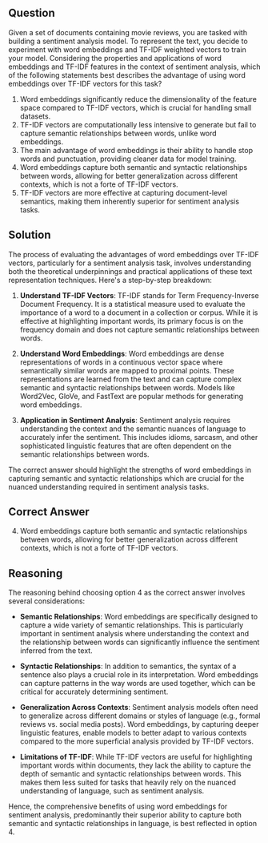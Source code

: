 ## Question
Given a set of documents containing movie reviews, you are tasked with building a sentiment analysis model. To represent the text, you decide to experiment with word embeddings and TF-IDF weighted vectors to train your model. Considering the properties and applications of word embeddings and TF-IDF features in the context of sentiment analysis, which of the following statements best describes the advantage of using word embeddings over TF-IDF vectors for this task?

1. Word embeddings significantly reduce the dimensionality of the feature space compared to TF-IDF vectors, which is crucial for handling small datasets.
2. TF-IDF vectors are computationally less intensive to generate but fail to capture semantic relationships between words, unlike word embeddings.
3. The main advantage of word embeddings is their ability to handle stop words and punctuation, providing cleaner data for model training.
4. Word embeddings capture both semantic and syntactic relationships between words, allowing for better generalization across different contexts, which is not a forte of TF-IDF vectors.
5. TF-IDF vectors are more effective at capturing document-level semantics, making them inherently superior for sentiment analysis tasks.

## Solution
The process of evaluating the advantages of word embeddings over TF-IDF vectors, particularly for a sentiment analysis task, involves understanding both the theoretical underpinnings and practical applications of these text representation techniques. Here's a step-by-step breakdown:

1. **Understand TF-IDF Vectors**: TF-IDF stands for Term Frequency-Inverse Document Frequency. It is a statistical measure used to evaluate the importance of a word to a document in a collection or corpus. While it is effective at highlighting important words, its primary focus is on the frequency domain and does not capture semantic relationships between words.

2. **Understand Word Embeddings**: Word embeddings are dense representations of words in a continuous vector space where semantically similar words are mapped to proximal points. These representations are learned from the text and can capture complex semantic and syntactic relationships between words. Models like Word2Vec, GloVe, and FastText are popular methods for generating word embeddings.

3. **Application in Sentiment Analysis**: Sentiment analysis requires understanding the context and the semantic nuances of language to accurately infer the sentiment. This includes idioms, sarcasm, and other sophisticated linguistic features that are often dependent on the semantic relationships between words.

The correct answer should highlight the strengths of word embeddings in capturing semantic and syntactic relationships which are crucial for the nuanced understanding required in sentiment analysis tasks.

## Correct Answer
4. Word embeddings capture both semantic and syntactic relationships between words, allowing for better generalization across different contexts, which is not a forte of TF-IDF vectors.

## Reasoning
The reasoning behind choosing option 4 as the correct answer involves several considerations:

- **Semantic Relationships**: Word embeddings are specifically designed to capture a wide variety of semantic relationships. This is particularly important in sentiment analysis where understanding the context and the relationship between words can significantly influence the sentiment inferred from the text.

- **Syntactic Relationships**: In addition to semantics, the syntax of a sentence also plays a crucial role in its interpretation. Word embeddings can capture patterns in the way words are used together, which can be critical for accurately determining sentiment.

- **Generalization Across Contexts**: Sentiment analysis models often need to generalize across different domains or styles of language (e.g., formal reviews vs. social media posts). Word embeddings, by capturing deeper linguistic features, enable models to better adapt to various contexts compared to the more superficial analysis provided by TF-IDF vectors.

- **Limitations of TF-IDF**: While TF-IDF vectors are useful for highlighting important words within documents, they lack the ability to capture the depth of semantic and syntactic relationships between words. This makes them less suited for tasks that heavily rely on the nuanced understanding of language, such as sentiment analysis.

Hence, the comprehensive benefits of using word embeddings for sentiment analysis, predominantly their superior ability to capture both semantic and syntactic relationships in language, is best reflected in option 4.